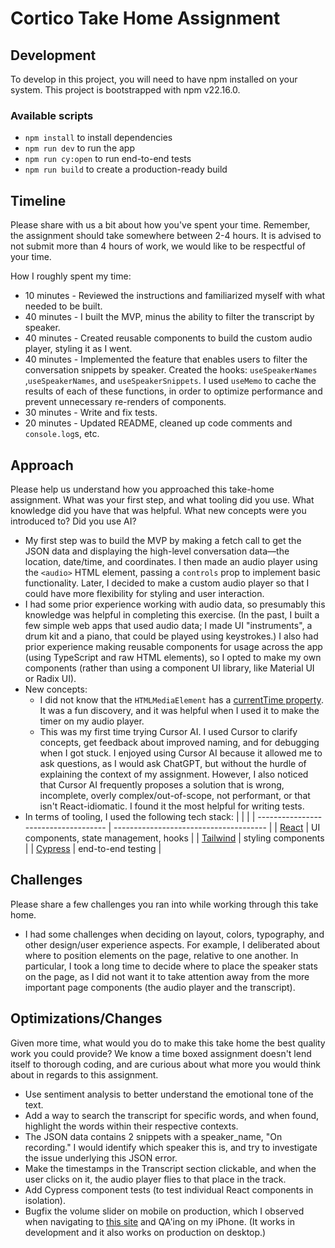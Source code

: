 # Cortico Take Home Assignment

## Development

To develop in this project, you will need to have npm installed on your system. This project is bootstrapped with npm v22.16.0.

### Available scripts

- `npm install` to install dependencies
- `npm run dev` to run the app
- `npm run cy:open` to run end-to-end tests
- `npm run build` to create a production-ready build

## Timeline

Please share with us a bit about how you've spent your time. Remember, the assignment should take somewhere between 2-4 hours. It is advised to not submit more than 4 hours of work, we would like to be respectful of your time.

How I roughly spent my time:

- 10 minutes - Reviewed the instructions and familiarized myself with what needed to be built.
- 40 minutes - I built the MVP, minus the ability to filter the transcript by speaker.
- 40 minutes - Created reusable components to build the custom audio player, styling it as I went.
- 40 minutes - Implemented the feature that enables users to filter the conversation snippets by speaker. Created the hooks: `useSpeakerNames` ,`useSpeakerNames`, and `useSpeakerSnippets`. I used `useMemo` to cache the results of each of these functions, in order to optimize performance and prevent unnecessary re-renders of components.
- 30 minutes - Write and fix tests.
- 20 minutes - Updated README, cleaned up code comments and `console.log`s, etc.

## Approach

Please help us understand how you approached this take-home assignment. What was your first step, and what tooling did you use. What knowledge did you have that was helpful. What new concepts were you introduced to? Did you use AI?

- My first step was to build the MVP by making a fetch call to get the JSON data and displaying the high-level conversation data—the location, date/time, and coordinates. I then made an audio player using the `<audio>` HTML element, passing a `controls` prop to implement basic functionality. Later, I decided to make a custom audio player so that I could have more flexibility for styling and user interaction.
- I had some prior experience working with audio data, so presumably this knowledge was helpful in completing this exercise. (In the past, I built a few simple web apps that used audio data; I made UI "instruments", a drum kit and a piano, that could be played using keystrokes.) I also had prior experience making reusable components for usage across the app (using TypeScript and raw HTML elements), so I opted to make my own components (rather than using a component UI library, like Material UI or Radix UI).
- New concepts:
  - I did not know that the `HTMLMediaElement` has a [currentTime property](https://developer.mozilla.org/en-US/docs/Web/API/HTMLMediaElement/currentTime). It was a fun discovery, and it was helpful when I used it to make the timer on my audio player.
  - This was my first time trying Cursor AI. I used Cursor to clarify concepts, get feedback about improved naming, and for debugging when I got stuck. I enjoyed using Cursor AI because it allowed me to ask questions, as I would ask ChatGPT, but without the hurdle of explaining the context of my assignment. However, I also noticed that Cursor AI frequently proposes a solution that is wrong, incomplete, overly complex/out-of-scope, not performant, or that isn't React-idiomatic. I found it the most helpful for writing tests.
- In terms of tooling, I used the following tech stack:
  | | |
  | ------------------------------------ | -------------------------------------- |
  | [React](https://react.dev/) | UI components, state management, hooks |
  | [Tailwind](https://tailwindcss.com/) | styling components |
  | [Cypress](https://docs.cypress.io) | end-to-end testing |

## Challenges

Please share a few challenges you ran into while working through this take home.

- I had some challenges when deciding on layout, colors, typography, and other design/user experience aspects. For example, I deliberated about where to position elements on the page, relative to one another. In particular, I took a long time to decide where to place the speaker stats on the page, as I did not want it to take attention away from the more important page components (the audio player and the transcript).

## Optimizations/Changes

Given more time, what would you do to make this take home the best quality work you could provide? We know a time boxed assignment doesn't lend itself to thorough coding, and are curious about what more you would think about in regards to this assignment.

- Use sentiment analysis to better understand the emotional tone of the text.
- Add a way to search the transcript for specific words, and when found, highlight the words within their respective contexts.
- The JSON data contains 2 snippets with a speaker_name, "On recording." I would identify which speaker this is, and try to investigate the issue underlying this JSON error.
- Make the timestamps in the Transcript section clickable, and when the user clicks on it, the audio player flies to that place in the track.
- Add Cypress component tests (to test individual React components in isolation).
- Bugfix the volume slider on mobile on production, which I observed when navigating to [this site](https://fiona-takehome.vercel.app) and QA'ing on my iPhone. (It works in development and it also works on production on desktop.)
